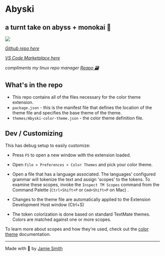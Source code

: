 # Abyski

## a turnt take on abyss + monokai 🦄

<img src="https://i.imgur.com/gupqNrJ.png">

*[Github repo here](https://github.com/jsmithdev/abyski)*

*[VS Code Marketplace here](https://marketplace.visualstudio.com/items?itemName=jamiesmiths.abyski)*

*compliments my linux repo manager [Reapo 🗃 ](https://github.com/jsmithdev/reapo)*

## What's in the repo

* This repo contains all of the files necessary for the color theme extension.
* `package.json` - this is the manifest file that defines the location of the theme file and specifies the base theme of the theme.
* `themes/Abyski-color-theme.json` - the color theme definition file.

## Dev / Customizing

This has debug setup to easily customize:

* Press `F5` to open a new window with the extension loaded.
* Open `File > Preferences > Color Themes` and pick your color theme.
* Open a file that has a language associated. The languages' configured grammar will tokenize the text and assign 'scopes' to the tokens. To examine these scopes, invoke the `Inspect TM Scopes` command from the Command Palette (`Ctrl+Shift+P` or `Cmd+Shift+P` on Mac) .

* Changes to the theme file are automatically applied to the Extension Development Host window (Ctrl+S)

* The token colorization is done based on standard TextMate themes. Colors are matched against one or more scopes.

To learn more about scopes and how they're used, check out the [color theme](https://code.visualstudio.com/api/extension-guides/color-theme) documentation.

---

Made with 💙 by [Jamie Smith](https://jsmith.dev)